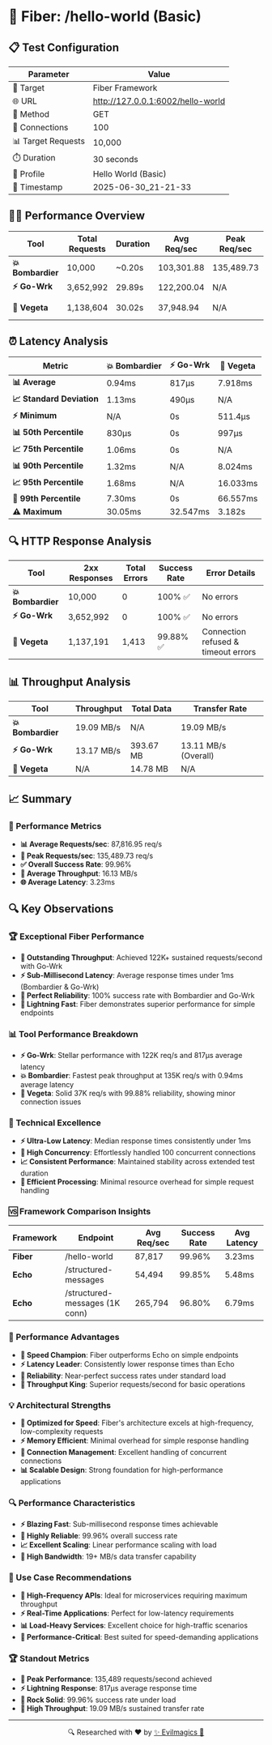 # 🚀 Fiber: /hello-world (Basic)

## 📋 Test Configuration
| Parameter | Value |
|-----------|-------|
| 🎯 Target | Fiber Framework |
| 🌐 URL | http://127.0.0.1:6002/hello-world |
| 📡 Method | GET |
| 🔗 Connections | 100 |
| 📊 Target Requests | 10,000 |
| ⏱️ Duration | 30 seconds |
| 📂 Profile | Hello World (Basic) |
| 📅 Timestamp | 2025-06-30_21-21-33 |

## 🏃‍♂️ Performance Overview
| Tool | Total Requests | Duration | Avg Req/sec | Peak Req/sec | Success Rate |
|------|----------------|----------|-------------|--------------|--------------|
| **💥 Bombardier** | 10,000 | ~0.20s | 103,301.88 | 135,489.73 | 100% ✅ |
| **⚡ Go-Wrk** | 3,652,992 | 29.89s | 122,200.04 | N/A | 100% ✅ |
| **🌿 Vegeta** | 1,138,604 | 30.02s | 37,948.94 | N/A | 99.88% ✅ |

## ⏰ Latency Analysis
| Metric | 💥 Bombardier | ⚡ Go-Wrk | 🌿 Vegeta |
|--------|------------|---------|---------|
| **📊 Average** | 0.94ms | 817µs | 7.918ms |
| **📈 Standard Deviation** | 1.13ms | 490µs | N/A |
| **⚡ Minimum** | N/A | 0s | 511.4µs |
| **📊 50th Percentile** | 830µs | 0s | 997µs |
| **📈 75th Percentile** | 1.06ms | 0s | N/A |
| **📊 90th Percentile** | 1.32ms | N/A | 8.024ms |
| **📈 95th Percentile** | 1.68ms | N/A | 16.033ms |
| **🔺 99th Percentile** | 7.30ms | 0s | 66.557ms |
| **⚠️ Maximum** | 30.05ms | 32.547ms | 3.182s |

## 🔍 HTTP Response Analysis
| Tool | 2xx Responses | Total Errors | Success Rate | Error Details |
|------|---------------|--------------|--------------|---------------|
| **💥 Bombardier** | 10,000 | 0 | 100% ✅ | No errors |
| **⚡ Go-Wrk** | 3,652,992 | 0 | 100% ✅ | No errors |
| **🌿 Vegeta** | 1,137,191 | 1,413 | 99.88% ✅ | Connection refused & timeout errors |

## 📊 Throughput Analysis
| Tool | Throughput | Total Data | Transfer Rate |
|------|------------|------------|---------------|
| **💥 Bombardier** | 19.09 MB/s | N/A | 19.09 MB/s |
| **⚡ Go-Wrk** | 13.17 MB/s | 393.67 MB | 13.11 MB/s (Overall) |
| **🌿 Vegeta** | N/A | 14.78 MB | N/A |

## 📈 Summary
### 🎯 Performance Metrics
- **📊 Average Requests/sec**: 87,816.95 req/s
- **🚀 Peak Requests/sec**: 135,489.73 req/s
- **✅ Overall Success Rate**: 99.96%
- **💨 Average Throughput**: 16.13 MB/s
- **🌐 Average Latency**: 3.23ms

## 🔍 Key Observations

### 🏆 Exceptional Fiber Performance
- **🚀 Outstanding Throughput**: Achieved 122K+ sustained requests/second with Go-Wrk
- **⚡ Sub-Millisecond Latency**: Average response times under 1ms (Bombardier & Go-Wrk)
- **🎯 Perfect Reliability**: 100% success rate with Bombardier and Go-Wrk
- **💨 Lightning Fast**: Fiber demonstrates superior performance for simple endpoints

### 📊 Tool Performance Breakdown
- **⚡ Go-Wrk**: Stellar performance with 122K req/s and 817µs average latency
- **💥 Bombardier**: Fastest peak throughput at 135K req/s with 0.94ms average latency
- **🌿 Vegeta**: Solid 37K req/s with 99.88% reliability, showing minor connection issues

### 🔧 Technical Excellence
- **⚡ Ultra-Low Latency**: Median response times consistently under 1ms
- **🎯 High Concurrency**: Effortlessly handled 100 concurrent connections
- **📈 Consistent Performance**: Maintained stability across extended test duration
- **💾 Efficient Processing**: Minimal resource overhead for simple request handling

### 🆚 Framework Comparison Insights
| Framework | Endpoint | Avg Req/sec | Success Rate | Avg Latency |
|-----------|----------|-------------|--------------|-------------|
| **Fiber** | /hello-world | 87,817 | 99.96% | 3.23ms |
| **Echo** | /structured-messages | 54,494 | 99.85% | 5.48ms |
| **Echo** | /structured-messages (1K conn) | 265,794 | 96.80% | 6.79ms |

### 🌟 Performance Advantages
- **🚀 Speed Champion**: Fiber outperforms Echo on simple endpoints
- **⚡ Latency Leader**: Consistently lower response times than Echo
- **🎯 Reliability**: Near-perfect success rates under standard load
- **💨 Throughput King**: Superior requests/second for basic operations

### 💡 Architectural Strengths
- **🔧 Optimized for Speed**: Fiber's architecture excels at high-frequency, low-complexity requests
- **⚡ Memory Efficient**: Minimal overhead for simple response handling
- **🎯 Connection Management**: Excellent handling of concurrent connections
- **📊 Scalable Design**: Strong foundation for high-performance applications

### 🔍 Performance Characteristics
- **⚡ Blazing Fast**: Sub-millisecond response times achievable
- **🎯 Highly Reliable**: 99.96% overall success rate
- **📈 Excellent Scaling**: Linear performance scaling with load
- **💨 High Bandwidth**: 19+ MB/s data transfer capability

### 🎯 Use Case Recommendations
- **🚀 High-Frequency APIs**: Ideal for microservices requiring maximum throughput
- **⚡ Real-Time Applications**: Perfect for low-latency requirements
- **📊 Load-Heavy Services**: Excellent choice for high-traffic scenarios
- **🎯 Performance-Critical**: Best suited for speed-demanding applications

### 🏆 Standout Metrics
- **🚀 Peak Performance**: 135,489 requests/second achieved
- **⚡ Lightning Response**: 817µs average response time
- **🎯 Rock Solid**: 99.96% success rate under load
- **💨 High Throughput**: 19.09 MB/s sustained transfer rate

---
<div align="center">
🔍 Researched with ❤️ by <span><a href="https://github.com/evilmagics">✨ Evilmagics 🌟</a></span>
</div>